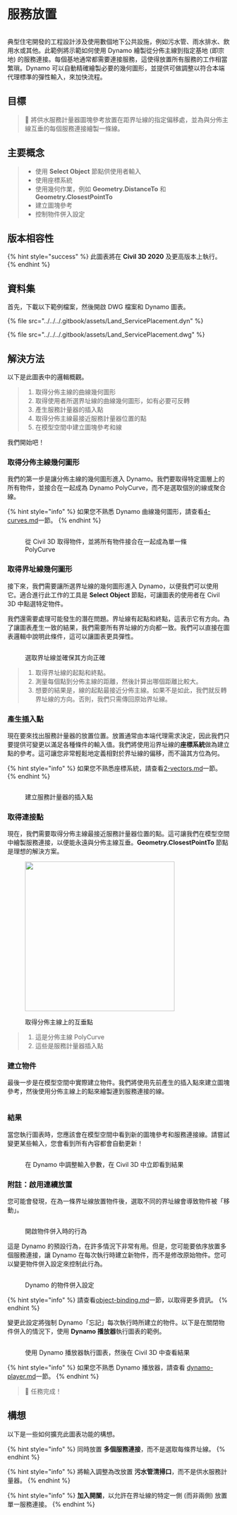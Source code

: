 # 服務放置

<figure><img src="../../../.gitbook/assets/Land_ServicePlacement_Dynamo (1).gif" alt=""><figcaption></figcaption></figure>

典型住宅開發的工程設計涉及使用數個地下公共設施，例如污水管、雨水排水、飲用水或其他。此範例將示範如何使用 Dynamo 繪製從分佈主線到指定基地 (即宗地) 的服務連接。每個基地通常都需要連接服務，這使得放置所有服務的工作相當繁瑣。Dynamo 可以自動精確繪製必要的幾何圖形，並提供可做調整以符合本端代理標準的彈性輸入，來加快流程。

## 目標

> :dart: 將供水服務計量器圖塊參考放置在距界址線的指定偏移處，並為與分佈主線互垂的每個服務連接繪製一條線。

## 主要概念

> * 使用 **Select Object** 節點供使用者輸入
> * 使用座標系統
> * 使用幾何作業，例如 **Geometry.DistanceTo** 和 **Geometry.ClosestPointTo**
> * 建立圖塊參考
> * 控制物件併入設定

## 版本相容性

{% hint style="success" %}
 此圖表將在 **Civil 3D 2020** 及更高版本上執行。
{% endhint %}

## 資料集

首先，下載以下範例檔案，然後開啟 DWG 檔案和 Dynamo 圖表。

{% file src="../../../.gitbook/assets/Land_ServicePlacement.dyn" %}

{% file src="../../../.gitbook/assets/Land_ServicePlacement.dwg" %}

## 解決方法

以下是此圖表中的邏輯概觀。

> 1. 取得分佈主線的曲線幾何圖形
> 2. 取得使用者所選界址線的曲線幾何圖形，如有必要可反轉
> 3. 產生服務計量器的插入點
> 4. 取得分佈主線最接近服務計量器位置的點
> 5. 在模型空間中建立圖塊參考和線

我們開始吧！

### 取得分佈主線幾何圖形

我們的第一步是讓分佈主線的幾何圖形進入 Dynamo。我們要取得特定圖層上的所有物件，並接合在一起成為 Dynamo PolyCurve，而不是選取個別的線或聚合線。

{% hint style="info" %}
 如果您不熟悉 Dynamo 曲線幾何圖形，請查看[4-curves.md](../../../5\_essential\_nodes\_and\_concepts/5-2\_geometry-for-computational-design/4-curves.md "mention")一節。
{% endhint %}

<figure><img src="../../../.gitbook/assets/Land_ServicePlacement_DistributionMain (1).png" alt=""><figcaption><p>從 Civil 3D 取得物件，並將所有物件接合在一起成為單一條 PolyCurve</p></figcaption></figure>

### 取得界址線幾何圖形

接下來，我們需要讓所選界址線的幾何圖形進入 Dynamo，以便我們可以使用它。適合進行此工作的工具是 **Select Object** 節點，可讓圖表的使用者在 Civil 3D 中點選特定物件。

我們還需要處理可能發生的潛在問題。界址線有起點和終點，這表示它有方向。為了讓圖表產生一致的結果，我們需要所有界址線的方向都一致。我們可以直接在圖表邏輯中說明此條件，這可以讓圖表更具彈性。

<figure><img src="../../../.gitbook/assets/Land_ServicePlacement_Selection (2).png" alt=""><figcaption><p>選取界址線並確保其方向正確</p></figcaption></figure>

> 1. 取得界址線的起點和終點。
> 2. 測量每個點到分佈主線的距離，然後計算出哪個距離比較大。
> 3. 想要的結果是，線的起點最接近分佈主線。如果不是如此，我們就反轉界址線的方向。否則，我們只需傳回原始界址線。

### 產生插入點

現在要來找出服務計量器的放置位置。放置通常由本端代理需求決定，因此我們只要提供可變更以滿足各種條件的輸入值。我們將使用沿界址線的**座標系統**做為建立點的參考。這可讓您非常輕鬆地定義相對於界址線的偏移，而不論其方位為何。

{% hint style="info" %}
 如果您不熟悉座標系統，請查看[2-vectors.md](../../../5\_essential\_nodes\_and\_concepts/5-2\_geometry-for-computational-design/2-vectors.md "mention")一節。
{% endhint %}

<figure><img src="../../../.gitbook/assets/Land_ServicePlacement_InsertionPoints.png" alt=""><figcaption><p>建立服務計量器的插入點</p></figcaption></figure>

### 取得連接點

現在，我們需要取得分佈主線最接近服務計量器位置的點。這可讓我們在模型空間中繪製服務連接，以便能永遠與分佈主線互垂。**Geometry.ClosestPointTo** 節點是理想的解決方案。

<figure><img src="../../../.gitbook/assets/Land_ServicePlacement_GetPerpendicularPoints (1).png" alt="" width="339"><figcaption><p>取得分佈主線上的互垂點</p></figcaption></figure>

> 1. 這是分佈主線 PolyCurve
> 2. 這些是服務計量器插入點

### 建立物件

最後一步是在模型空間中實際建立物件。我們將使用先前產生的插入點來建立圖塊參考，然後使用分佈主線上的點來繪製連到服務連接的線。

<figure><img src="../../../.gitbook/assets/Land_ServicePlacement_CreateObjects.png" alt=""><figcaption></figcaption></figure>

### 結果

當您執行圖表時，您應該會在模型空間中看到新的圖塊參考和服務連接線。請嘗試變更某些輸入，您會看到所有內容都會自動更新！

<figure><img src="../../../.gitbook/assets/Land_ServicePlacement_Dynamo (1).gif" alt=""><figcaption><p>在 Dynamo 中調整輸入參數，在 Civil 3D 中立即看到結果</p></figcaption></figure>

### 附註：啟用連續放置

您可能會發現，在為一條界址線放置物件後，選取不同的界址線會導致物件被「移動」。

<figure><img src="../../../.gitbook/assets/Land_ServicePlacement_Binding.gif" alt=""><figcaption><p>開啟物件併入時的行為</p></figcaption></figure>

這是 Dynamo 的預設行為，在許多情況下非常有用。但是，您可能要依序放置多個服務連接，讓 Dynamo 在每次執行時建立新物件，而不是修改原始物件。您可以變更物件併入設定來控制此行為。

<figure><img src="../../../.gitbook/assets/Land_ServicePlacement_BindingSettings.png" alt=""><figcaption><p>Dynamo 的物件併入設定</p></figcaption></figure>

{% hint style="info" %}
 請查看[object-binding.md](../../advanced-topics/object-binding.md "mention")一節，以取得更多資訊。
{% endhint %}

變更此設定將強制 Dynamo「忘記」每次執行時所建立的物件。以下是在關閉物件併入的情況下，使用 **Dynamo 播放器**執行圖表的範例。

<figure><img src="../../../.gitbook/assets/Land_ServicePlacement_Player (2).gif" alt=""><figcaption><p>使用 Dynamo 播放器執行圖表，然後在 Civil 3D 中查看結果</p></figcaption></figure>

{% hint style="info" %}
 如果您不熟悉 Dynamo 播放器，請查看 [dynamo-player.md](../../dynamo-player.md "mention")一節。
{% endhint %}

> :tada: 任務完成！

## 構想

以下是一些如何擴充此圖表功能的構想。

{% hint style="info" %}
 同時放置 **多個服務連接**，而不是選取每條界址線。
{% endhint %}

{% hint style="info" %}
 將輸入調整為改放置 **污水管清掃口**，而不是供水服務計量器。
{% endhint %}

{% hint style="info" %}
 **加入開關**，以允許在界址線的特定一側 (而非兩側) 放置單一服務連接。
{% endhint %}
